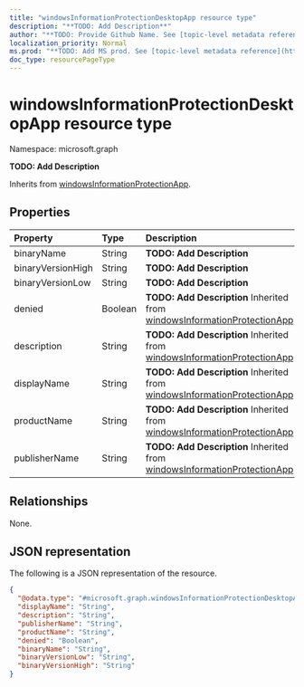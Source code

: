 ```yaml
---
title: "windowsInformationProtectionDesktopApp resource type"
description: "**TODO: Add Description**"
author: "**TODO: Provide Github Name. See [topic-level metadata reference](https://msgo.azurewebsites.net/add/document/guidelines/metadata.html#topic-level-metadata)**"
localization_priority: Normal
ms.prod: "**TODO: Add MS prod. See [topic-level metadata reference](https://msgo.azurewebsites.net/add/document/guidelines/metadata.html#topic-level-metadata)**"
doc_type: resourcePageType
---
```


# windowsInformationProtectionDesktopApp resource type


Namespace: microsoft.graph

**TODO: Add Description**


Inherits from [windowsInformationProtectionApp](../resources/windowsinformationprotectionapp.md).

## Properties
|Property|Type|Description|
|:---|:---|:---|
|binaryName|String|**TODO: Add Description**|
|binaryVersionHigh|String|**TODO: Add Description**|
|binaryVersionLow|String|**TODO: Add Description**|
|denied|Boolean|**TODO: Add Description** Inherited from [windowsInformationProtectionApp](../resources/windowsinformationprotectionapp.md)|
|description|String|**TODO: Add Description** Inherited from [windowsInformationProtectionApp](../resources/windowsinformationprotectionapp.md)|
|displayName|String|**TODO: Add Description** Inherited from [windowsInformationProtectionApp](../resources/windowsinformationprotectionapp.md)|
|productName|String|**TODO: Add Description** Inherited from [windowsInformationProtectionApp](../resources/windowsinformationprotectionapp.md)|
|publisherName|String|**TODO: Add Description** Inherited from [windowsInformationProtectionApp](../resources/windowsinformationprotectionapp.md)|

## Relationships
None.

## JSON representation
The following is a JSON representation of the resource.
<!-- {
  "blockType": "resource",
  "@odata.type": "microsoft.graph.windowsInformationProtectionDesktopApp"
}
-->
``` json
{
  "@odata.type": "#microsoft.graph.windowsInformationProtectionDesktopApp",
  "displayName": "String",
  "description": "String",
  "publisherName": "String",
  "productName": "String",
  "denied": "Boolean",
  "binaryName": "String",
  "binaryVersionLow": "String",
  "binaryVersionHigh": "String"
}
```

